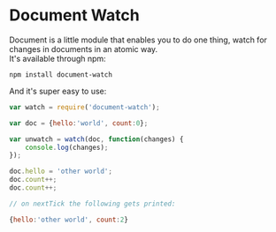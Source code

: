 # Document Watch

Document is a little module that enables you to do one thing, watch for changes in documents in an atomic way.  
It's available through npm:

	npm install document-watch

And it's super easy to use:

``` js
var watch = require('document-watch');

var doc = {hello:'world', count:0};

var unwatch = watch(doc, function(changes) {
	console.log(changes);
});

doc.hello = 'other world';
doc.count++;
doc.count++;

// on nextTick the following gets printed:

{hello:'other world', count:2}

```
